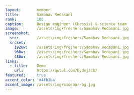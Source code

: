 ```yaml
---
layout:       member
title:        Sambhav Redasani
rank:         100
caption:      Design engineer (Chassis)	& science team
image:        /assets/img/freshers/Sambhav Redasani.jpg
screenshot:
  src:        /assets/img/freshers/Sambhav Redasani.jpg
  srcset:
    1920w:    /assets/img/freshers/Sambhav Redasani.jpg
    960w:     /assets/img/freshers/Sambhav Redasani.jpg
    480w:     /assets/img/freshers/Sambhav Redasani.jpg
links:
  - title:    Demo
    url:      https://qwtel.com/hydejack/
featured:     true
accent_color: '#4fb1ba'
accent_image: /assets/img/sidebar-bg.jpg
---
```

